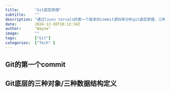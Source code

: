 ```yaml
---
title:       "Git底层原理"
subtitle:    ""
description: "通过liuns torvals的第一个版本的commit源码来分析git底层原理，三种对象：blob、tree和commit"
date:        2024-12-30T10:12:34Z
author:      "Wayne"
image:       ""
tags:        ["Git"]
categories:  ["Tech" ]
---
```


## Git的第一个commit

## Git底层的三种对象/三种数据结构定义